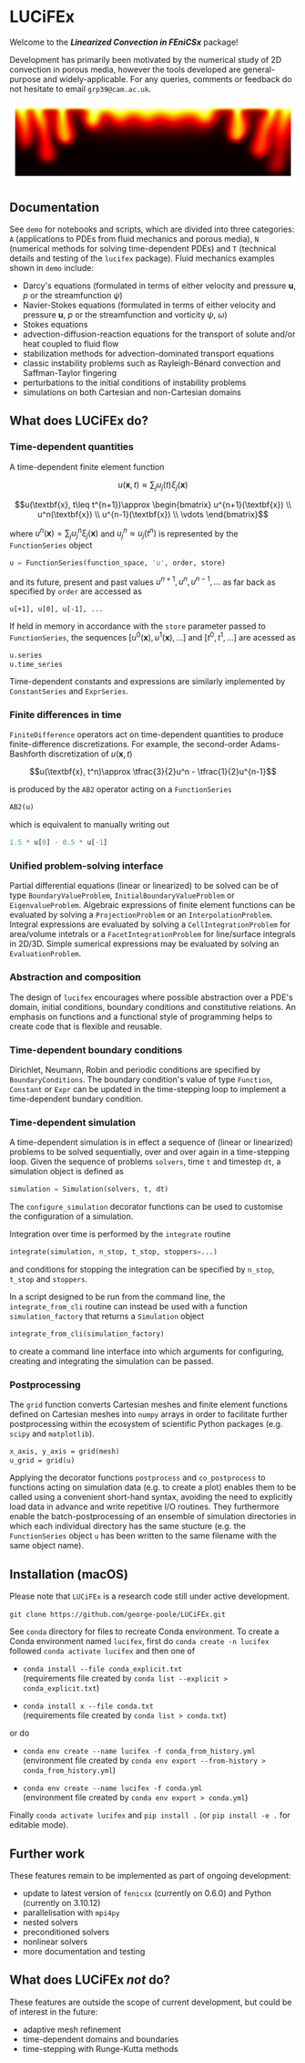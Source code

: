 # LUCiFEx

Welcome to the ***Linearized Convection in FEniCSx*** package! 

Development has primarily been motivated by the numerical study of 2D convection in porous media, however the tools developed are general-purpose and widely-applicable. For any queries, comments or feedback do not hesitate to email `grp39@cam.ac.uk`.

![LUCiFEx](demo/figures/A12_convection_onset_highres.png)

## Documentation

See `demo` for notebooks and scripts, which are divided into three categories: `A` (applications to PDEs from fluid mechanics and porous media), `N` (numerical methods for solving time-dependent PDEs) and `T` (technical details and testing of the `lucifex` package). Fluid mechanics examples shown in `demo` include:
* Darcy's equations (formulated in terms of either velocity and pressure $\textbf{u}$, $p$ or the streamfunction $\psi$)
* Navier-Stokes equations (formulated in terms of either velocity and pressure $\textbf{u}$, $p$ or the streamfunction and vorticity $\psi$, $\omega$) 
* Stokes equations
* advection-diffusion-reaction equations for the transport of solute and/or heat coupled to fluid flow
* stabilization methods for advection-dominated transport equations
* classic instability problems such as Rayleigh-Bénard convection and Saffman-Taylor fingering
* perturbations to the initial conditions of instability problems
* simulations on both Cartesian and non-Cartesian domains


## What does LUCiFEx do?

### Time-dependent quantities

A time-dependent finite element function 

$$u(\textbf{x},t)\approx\sum_ju_j(t)\xi_j(\textbf{x})$$

$$u(\textbf{x}, t\leq t^{n+1})\approx
\begin{bmatrix}
u^{n+1}(\textbf{x}) \\
u^n(\textbf{x}) \\
u^{n-1}(\textbf{x}) \\
\vdots
\end{bmatrix}$$

where $u^n(\textbf{x})=\sum_ju_j^n\xi_j(\textbf{x})$ and $u_j^n\approx u_j(t^n)$ is represented by the `FunctionSeries` object

```python
u = FunctionSeries(function_space, 'u', order, store)
```

and its future, present and past values $u^{n+1}, u^n, u^{n-1}, \dots$ as far back as specified by `order` are accessed as
```
u[+1], u[0], u[-1], ...
```

If held in memory in accordance with the `store` parameter passed to `FunctionSeries`, the sequences $[u^0(\textbf{x}), u^1(\textbf{x}), \dots]$ and $[t^0, t^1, \dots]$ are acessed as
```
u.series
u.time_series
```

Time-dependent constants and expressions are similarly implemented by `ConstantSeries` and `ExprSeries`.

### Finite differences in time

`FiniteDifference` operators act on time-dependent quantities to produce finite-difference discretizations. For example, the second-order Adams-Bashforth discretization of $u(\textbf{x}, t)$ 

$$u(\textbf{x}, t^n)\approx \tfrac{3}{2}u^n - \tfrac{1}{2}u^{n-1}$$

is produced by the  `AB2` operator acting on a `FunctionSeries`
```python
AB2(u)
```

which is equivalent to manually writing out
```python
1.5 * u[0] - 0.5 * u[-1]
```

### Unified problem-solving interface

Partial differential equations (linear or linearized) to be solved can be of type `BoundaryValueProblem`, `InitialBoundaryValueProblem` or `EigenvalueProblem`. Algebraic expressions of finite element functions can be evaluated by solving a `ProjectionProblem` or an `InterpolationProblem`. Integral expressions are evaluated by solving a `CellIntegrationProblem` for area/volume intetrals or a `FacetIntegrationProblem` for line/surface integrals in 2D/3D.  Simple sumerical expressions may be evaluated by solving an `EvaluationProblem`. 

### Abstraction and composition

The design of `lucifex` encourages where possible abstraction over a PDE's domain, initial conditions, boundary conditions and constitutive relations. An emphasis on functions and a functional style of programming helps to create code that is flexible and reusable.

### Time-dependent boundary conditions

Dirichlet, Neumann, Robin and periodic conditions are specified by `BoundaryConditions`. The boundary condition's value of type `Function`, `Constant` or `Expr` can be updated in the time-stepping loop to implement a time-dependent bundary condition. 

### Time-dependent simulation

A time-dependent simulation is in effect a sequence of (linear or linearized) problems to be solved sequentially, over and over again in a time-stepping loop. Given the sequence of problems `solvers`, time  `t` and timestep `dt`, a simulation object is defined as

```python
simulation = Simulation(solvers, t, dt)
```

The `configure_simulation` decorator functions can be used to customise the configuration of a simulation.

Integration over time is performed by the `integrate` routine

```python
integrate(simulation, n_stop, t_stop, stoppers=...)
```

and conditions for stopping the integration can be specified by `n_stop`, `t_stop` and `stoppers`.

In a script designed to be run from the command line, the `integrate_from_cli` routine can instead be used with a function `simulation_factory` that returns a `Simulation` object

```python
integrate_from_cli(simulation_factory)
```

to create a command line interface into which arguments for configuring, creating and integrating the simulation can be passed.

### Postprocessing

The `grid` function converts Cartesian meshes and finite element functions defined on Cartesian meshes into `numpy` arrays in order to facilitate further postprocessing within the ecosystem of scientific Python packages (e.g. `scipy` and `matplotlib`).

```
x_axis, y_axis = grid(mesh)
u_grid = grid(u)
```

Applying the decorator functions `postprocess` and `co_postprocess` to functions acting on simulation data (e.g. to create a plot) enables them to be called using a convenient short-hand syntax, avoiding the need to explicitly load data in advance and write repetitive I/O routines. They furthermore enable the batch-postprocessing of an ensemble of simulation directories in which each individual directory has the same stucture (e.g. the `FunctionSeries` object `u` has been written to the same filename with the same object name).

## Installation (macOS)

Please note that `LUCiFEx` is a research code still under active development.

`git clone https://github.com/george-poole/LUCiFEx.git`

See `conda` directory for files to recreate Conda environment. To create a Conda environment named `lucifex`, first do `conda create -n lucifex` followed `conda activate lucifex` and then one of

* `conda install --file conda_explicit.txt` <br>
(requirements file created by `conda list --explicit > conda_explicit.txt`)

* `conda install x --file conda.txt` <br>
(requirements file created by `conda list > conda.txt`)

or do

* `conda env create --name lucifex -f conda_from_history.yml` <br>
(environment file created by `conda env export --from-history > conda_from_history.yml`)

* `conda env create --name lucifex -f conda.yml` <br>
(environment file created by `conda env export > conda.yml`)

Finally `conda activate lucifex` and `pip install .` (or `pip install -e .` for editable mode).

## Further work

These features remain to be implemented as part of ongoing development:

+ update to latest version of `fenicsx` (currently on 0.6.0) and Python (currently on 3.10.12)
+ parallelisation with `mpi4py`
+ nested solvers
+ preconditioned solvers
+ nonlinear solvers
+ more documentation and testing

## What does LUCiFEx *not* do?

These features are outside the scope of current development, but could be of interest in the future:

+ adaptive mesh refinement
+ time-dependent domains and boundaries
+ time-stepping with Runge-Kutta methods